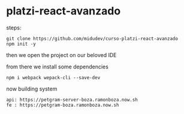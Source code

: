# platzi-react-avanzado

steps:

    git clone https://github.com/midudev/curso-platzi-react-avanzado
    npm init -y

then we open the project on our beloved IDE

from there we install some dependencies

    npm i webpack wepack-cli --save-dev

now building system

    api: https://petgram-server-boza.ramonboza.now.sh
    fe : https://petgram-boza.ramonboza.now.sh
    

